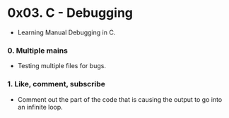# 0x03. C - Debugging
- Learning Manual Debugging in C.

### 0. Multiple mains
- Testing multiple files for bugs.

### 1. Like, comment, subscribe
- Comment out the part of the code that is causing the output to go into an infinite loop.
